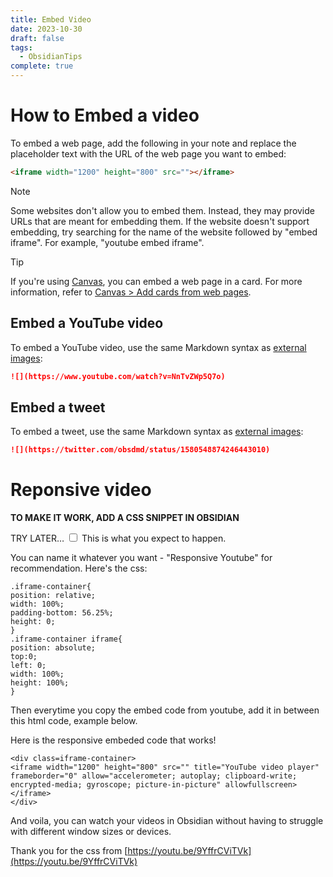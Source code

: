 ```yaml
---
title: Embed Video
date: 2023-10-30
draft: false
tags:
  - ObsidianTips
complete: true
---
```

# How to Embed a video

To embed a web page, add the following in your note and replace the placeholder text with the URL of the web page you want to embed:

```html
<iframe width="1200" height="800" src=""></iframe>
```

Note

Some websites don't allow you to embed them. Instead, they may provide URLs that are meant for embedding them. If the website doesn't support embedding, try searching for the name of the website followed by "embed iframe". For example, "youtube embed iframe".

Tip

If you're using [Canvas](https://help.obsidian.md/Plugins/Canvas), you can embed a web page in a card. For more information, refer to [Canvas > Add cards from web pages](https://help.obsidian.md/Plugins/Canvas#Add%20cards%20from%20web%20pages).

## Embed a YouTube video

To embed a YouTube video, use the same Markdown syntax as [external images](https://help.obsidian.md/Editing+and+formatting/Basic+formatting+syntax#External%20images):

```md
![](https://www.youtube.com/watch?v=NnTvZWp5Q7o)
```

## Embed a tweet

To embed a tweet, use the same Markdown syntax as [external images](https://help.obsidian.md/Editing+and+formatting/Basic+formatting+syntax#External%20images):

```md
![](https://twitter.com/obsdmd/status/1580548874246443010)
```



# Reponsive video

**TO MAKE IT WORK, ADD A CSS SNIPPET IN OBSIDIAN**

<label class="ob-comment" title="Test for comment" style=""> TRY LATER… <input type="checkbox"> <span style=""> This is what you expect to happen. </span></label> 

You can name it whatever you want - "Responsive Youtube" for recommendation. Here's the css:

```
.iframe-container{
position: relative;
width: 100%;
padding-bottom: 56.25%;
height: 0;
}
.iframe-container iframe{
position: absolute;
top:0;
left: 0;
width: 100%;
height: 100%;
}
```

Then everytime you copy the embed code from youtube, add it in between this html code, example below.

<div class=iframe-container>

</div>

Here is the responsive embeded code that works!

```
<div class=iframe-container>
<iframe width="1200" height="800" src="" title="YouTube video player" frameborder="0" allow="accelerometer; autoplay; clipboard-write; encrypted-media; gyroscope; picture-in-picture" allowfullscreen></iframe>
</div>
```

And voila, you can watch your videos in Obsidian without having to struggle with different window sizes or devices.

Thank you for the css from [https://youtu.be/9YffrCViTVk](https://youtu.be/9YffrCViTVk)
